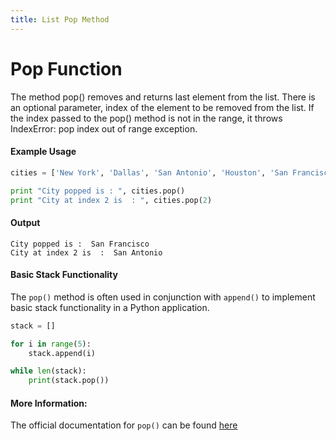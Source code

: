 ```yaml
---
title: List Pop Method
---
```

# Pop Function
The method pop() removes and returns last element from the list. There is an optional parameter, index of the element to be removed from the list.
If the index passed to the pop() method is not in the range, it throws IndexError: pop index out of range exception.



#### Example Usage
 ```py
cities = ['New York', 'Dallas', 'San Antonio', 'Houston', 'San Francisco'];

print "City popped is : ", cities.pop()
print "City at index 2 is  : ", cities.pop(2)
 ```
 
 #### Output
 ```
City popped is :  San Francisco
City at index 2 is  :  San Antonio
 ```
 
#### Basic Stack Functionality
 
The `pop()` method is often used in conjunction with `append()` to implement basic stack functionality in a Python application.
 
```py
stack = []

for i in range(5):
    stack.append(i)

while len(stack):
    print(stack.pop())
```
 
 #### More Information:
 The official documentation for `pop()` can be found <a href='https://docs.python.org/3.6/tutorial/datastructures.html' target='_blank' rel='nofollow'>here</a>
 

